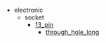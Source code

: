 * electronic
  * socket
    * [13_pin](electronic/socket/13_pin)
      * [through_hole_long](electronic/socket/13_pin/through_hole_long)
